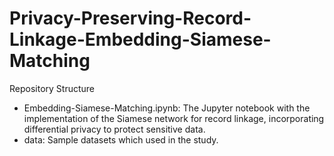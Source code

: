 # Privacy-Preserving-Record-Linkage-Embedding-Siamese-Matching

Repository Structure
- Embedding-Siamese-Matching.ipynb: The Jupyter notebook with the implementation of the Siamese network for record linkage, incorporating differential privacy to protect sensitive data.
- data: Sample datasets which used in the study.
